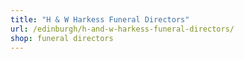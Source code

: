 ```yaml
---
title: "H & W Harkess Funeral Directors"
url: /edinburgh/h-and-w-harkess-funeral-directors/
shop: funeral directors
---
```


